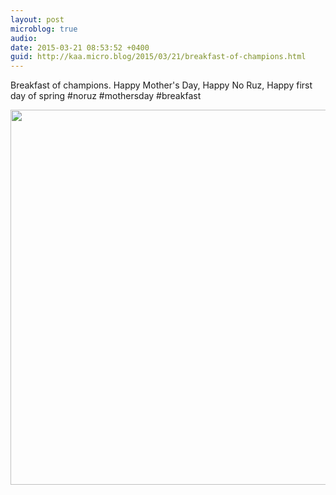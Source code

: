 ```yaml
---
layout: post
microblog: true
audio: 
date: 2015-03-21 08:53:52 +0400
guid: http://kaa.micro.blog/2015/03/21/breakfast-of-champions.html
---
```

Breakfast of champions. Happy Mother's Day, Happy No Ruz, Happy first day of spring #noruz #mothersday #breakfast

<img src="https://www.kaa.bz/uploads/2018/be7cf1f823.jpg" width="600" height="600" />
